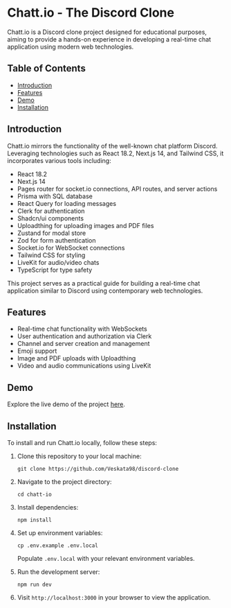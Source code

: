 # Chatt.io - The Discord Clone

Chatt.io is a Discord clone project designed for educational purposes, aiming to provide a hands-on experience in developing a real-time chat application using modern web technologies.

## Table of Contents

-   [Introduction](#introduction)
-   [Features](#features)
-   [Demo](#demo)
-   [Installation](#installation)

## Introduction

Chatt.io mirrors the functionality of the well-known chat platform Discord. Leveraging technologies such as React 18.2, Next.js 14, and Tailwind CSS, it incorporates various tools including:

-   React 18.2
-   Next.js 14
-   Pages router for socket.io connections, API routes, and server actions
-   Prisma with SQL database
-   React Query for loading messages
-   Clerk for authentication
-   Shadcn/ui components
-   Uploadthing for uploading images and PDF files
-   Zustand for modal store
-   Zod for form authentication
-   Socket.io for WebSocket connections
-   Tailwind CSS for styling
-   LiveKit for audio/video chats
-   TypeScript for type safety

This project serves as a practical guide for building a real-time chat application similar to Discord using contemporary web technologies.

## Features

-   Real-time chat functionality with WebSockets
-   User authentication and authorization via Clerk
-   Channel and server creation and management
-   Emoji support
-   Image and PDF uploads with Uploadthing
-   Video and audio communications using LiveKit

## Demo

Explore the live demo of the project [here](https://chattio.up.railway.app).

## Installation

To install and run Chatt.io locally, follow these steps:

1. Clone this repository to your local machine:

    ```
    git clone https://github.com/Veskata98/discord-clone
    ```

2. Navigate to the project directory:

    ```
    cd chatt-io
    ```

3. Install dependencies:

    ```
    npm install
    ```

4. Set up environment variables:

    ```
    cp .env.example .env.local
    ```

    Populate `.env.local` with your relevant environment variables.

5. Run the development server:

    ```
    npm run dev
    ```

6. Visit `http://localhost:3000` in your browser to view the application.
